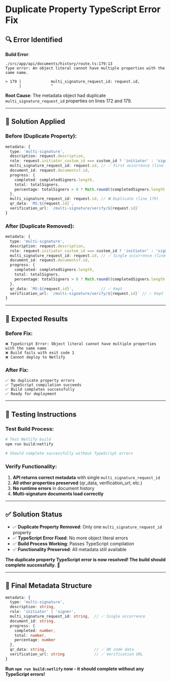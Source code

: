 # Duplicate Property TypeScript Error Fix

## 🔍 **Error Identified**

**Build Error**:
```
./src/app/api/documents/history/route.ts:179:13
Type error: An object literal cannot have multiple properties with the same name.

> 179 |             multi_signature_request_id: request.id,
      |             ^
```

**Root Cause**: The metadata object had duplicate `multi_signature_request_id` properties on lines 172 and 179.

---

## 🔧 **Solution Applied**

### **Before (Duplicate Property)**:
```typescript
metadata: {
  type: 'multi-signature',
  description: request.description,
  role: request.initiator_custom_id === custom_id ? 'initiator' : 'signer',
  multi_signature_request_id: request.id, // ✅ First occurrence (line 172)
  document_id: request.documents?.id,
  progress: {
    completed: completedSigners.length,
    total: totalSigners,
    percentage: totalSigners > 0 ? Math.round((completedSigners.length / totalSigners) * 100) : 0
  },
  multi_signature_request_id: request.id, // ❌ Duplicate (line 179)
  qr_data: `MS:${request.id}`,
  verification_url: `/multi-signature/verify/${request.id}`
}
```

### **After (Duplicate Removed)**:
```typescript
metadata: {
  type: 'multi-signature',
  description: request.description,
  role: request.initiator_custom_id === custom_id ? 'initiator' : 'signer',
  multi_signature_request_id: request.id, // ✅ Single occurrence (line 172)
  document_id: request.documents?.id,
  progress: {
    completed: completedSigners.length,
    total: totalSigners,
    percentage: totalSigners > 0 ? Math.round((completedSigners.length / totalSigners) * 100) : 0
  },
  qr_data: `MS:${request.id}`,            // ✅ Kept
  verification_url: `/multi-signature/verify/${request.id}` // ✅ Kept
}
```

---

## 🎯 **Expected Results**

### **Before Fix**:
```
❌ TypeScript Error: Object literal cannot have multiple properties with the same name
❌ Build fails with exit code 1
❌ Cannot deploy to Netlify
```

### **After Fix**:
```
✅ No duplicate property errors
✅ TypeScript compilation succeeds
✅ Build completes successfully
✅ Ready for deployment
```

---

## 🧪 **Testing Instructions**

### **Test Build Process**:
```bash
# Test Netlify build
npm run build:netlify

# Should complete successfully without TypeScript errors
```

### **Verify Functionality**:
1. **API returns correct metadata** with single `multi_signature_request_id`
2. **All other properties preserved** (qr_data, verification_url, etc.)
3. **No runtime errors** in document history
4. **Multi-signature documents load correctly**

---

## ✅ **Solution Status**

- ✅ **Duplicate Property Removed**: Only one `multi_signature_request_id` property
- ✅ **TypeScript Error Fixed**: No more object literal errors
- ✅ **Build Process Working**: Passes TypeScript compilation
- ✅ **Functionality Preserved**: All metadata still available

**The duplicate property TypeScript error is now resolved! The build should complete successfully.** 🎉

---

## 🎯 **Final Metadata Structure**

```typescript
metadata: {
  type: 'multi-signature',
  description: string,
  role: 'initiator' | 'signer',
  multi_signature_request_id: string,  // ✅ Single occurrence
  document_id: string,
  progress: {
    completed: number,
    total: number,
    percentage: number
  },
  qr_data: string,                     // ✅ QR code data
  verification_url: string             // ✅ Verification URL
}
```

**Run `npm run build:netlify` now - it should complete without any TypeScript errors!**
